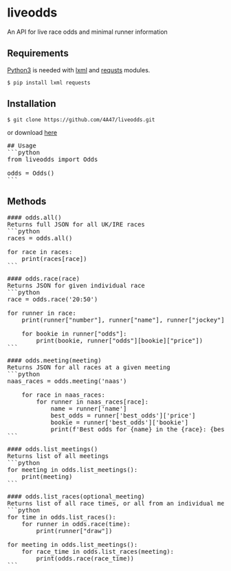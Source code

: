 # liveodds
An API for live race odds and minimal runner information

## Requirements

[Python3](https://www.python.org/downloads/) is needed with [lxml](https://lxml.de/) and [requsts](https://2.python-requests.org/en/master/) modules.

```
$ pip install lxml requests
```

## Installation
```
$ git clone https://github.com/4A47/liveodds.git
```
or download [here](https://github.com/4A47/liveodds/archive/master.zip)

<pre>
## Usage
```python
from liveodds import Odds

odds = Odds()
```
</pre>

## Methods

<pre>
#### odds.all()
Returns full JSON for all UK/IRE races
```python
races = odds.all()

for race in races:
    print(races[race])
```
</pre>

<pre>
#### odds.race(race)
Returns JSON for given individual race
```python
race = odds.race('20:50')

for runner in race:
    print(runner["number"], runner["name"], runner["jockey"], runner["form"])
    
    for bookie in runner["odds"]:
        print(bookie, runner["odds"][bookie]["price"])
```
</pre>

<pre>
#### odds.meeting(meeting)
Returns JSON for all races at a given meeting
```python
naas_races = odds.meeting('naas')

	for race in naas_races:
		for runner in naas_races[race]:
			name = runner['name']
			best_odds = runner['best_odds']['price']
			bookie = runner['best_odds']['bookie']
			print(f'Best odds for {name} in the {race}: {best_odds} with {bookie}')
```
</pre>

<pre>
#### odds.list_meetings()
Returns list of all meetings
```python
for meeting in odds.list_meetings():
    print(meeting)
```
</pre>

<pre>
#### odds.list_races(optional_meeting)
Returns list of all race times, or all from an individual meeting
```python
for time in odds.list_races():
    for runner in odds.race(time):
        print(runner["draw"])
        
for meeting in odds.list_meetings():
    for race_time in odds.list_races(meeting):
        print(odds.race(race_time))
```
</pre>